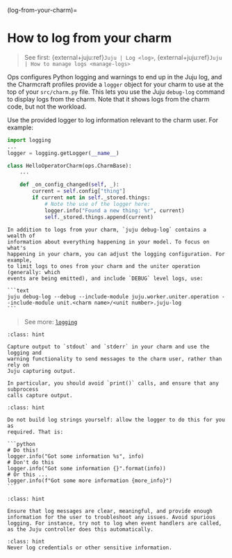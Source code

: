 (log-from-your-charm)=
# How to log from your charm

> See first: {external+juju:ref}`Juju | Log <log>`, {external+juju:ref}`Juju | How to manage logs <manage-logs>`

Ops configures Python logging and warnings to end up in the Juju log, and the
Charmcraft profiles provide a `logger` object for your charm to use at the top
of your `src/charm.py` file. This lets you use the Juju `debug-log` command to
display logs from the charm. Note that it shows logs from the charm code, but
not the workload.

Use the provided logger to log information relevant to the charm user. For
example:

```python
import logging
...
logger = logging.getLogger(__name__)

class HelloOperatorCharm(ops.CharmBase):
    ...

    def _on_config_changed(self, _):
        current = self.config["thing"]
        if current not in self._stored.things:
            # Note the use of the logger here:
            logger.info("Found a new thing: %r", current)
            self._stored.things.append(current)
```

````{tip}
In addition to logs from your charm, `juju debug-log` contains a wealth of
information about everything happening in your model. To focus on what's
happening in your charm, you can adjust the logging configuration. For example,
to limit logs to ones from your charm and the uniter operation (generally: which
events are being emitted), and include `DEBUG` level logs, use:

```text
juju debug-log --debug --include-module juju.worker.uniter.operation --include-module unit.<charm name>/<unit number>.juju-log
```

````

> See more: [`logging`](https://docs.python.org/3/library/logging.html)

```{admonition} Best practice
:class: hint

Capture output to `stdout` and `stderr` in your charm and use the logging and
warning functionality to send messages to the charm user, rather than rely on
Juju capturing output.

In particular, you should avoid `print()` calls, and ensure that any subprocess
calls capture output.
```

````{admonition} Best practice
:class: hint

Do not build log strings yourself: allow the logger to do this for you as
required. That is:

```python
# Do this!
logger.info("Got some information %s", info)
# Don't do this
logger.info("Got some information {}".format(info))
# Or this ...
logger.info(f"Got some more information {more_info}")
```
````

```{admonition} Best practice
:class: hint

Ensure that log messages are clear, meaningful, and provide enough information for the user to troubleshoot any issues. Avoid spurious logging. For instance, try not to log when event handlers are called, as the Juju controller does this automatically.
```

```{admonition} Best practice
:class: hint
Never log credentials or other sensitive information.
```
